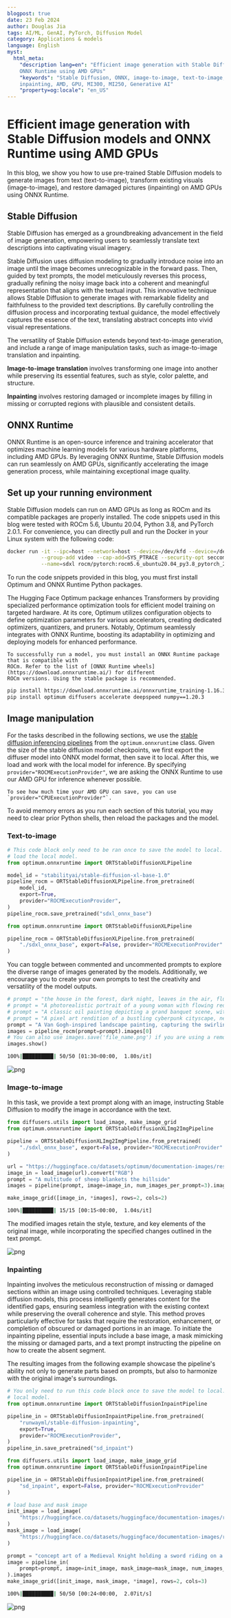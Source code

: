 ```yaml
---
blogpost: true
date: 23 Feb 2024
author: Douglas Jia
tags: AI/ML, GenAI, PyTorch, Diffusion Model
category: Applications & models
language: English
myst:
  html_meta:
    "description lang=en": "Efficient image generation with Stable Diffusion models and
    ONNX Runtime using AMD GPUs"
    "keywords": "Stable Diffusion, ONNX, image-to-image, text-to-image,
    inpainting, AMD, GPU, MI300, MI250, Generative AI"
    "property=og:locale": "en_US"
---
```


# Efficient image generation with Stable Diffusion models and ONNX Runtime using AMD GPUs

In this blog, we show you how to use pre-trained Stable Diffusion models to generate images from text
(text-to-image), transform existing visuals (image-to-image), and restore damaged pictures
(inpainting) on AMD GPUs using ONNX Runtime.

## Stable Diffusion

Stable Diffusion has emerged as a groundbreaking advancement in the field of image generation,
empowering users to seamlessly translate text descriptions into captivating visual imagery.

Stable Diffusion uses diffusion modeling to gradually introduce noise into an image until the image
becomes unrecognizable in the forward pass. Then, guided by text prompts, the model meticulously
reverses this process, gradually refining the noisy image back into a coherent and meaningful
representation that aligns with the textual input. This innovative technique allows Stable Diffusion to
generate images with remarkable fidelity and faithfulness to the provided text descriptions. By carefully
controlling the diffusion process and incorporating textual guidance, the model effectively captures the
essence of the text, translating abstract concepts into vivid visual representations.

The versatility of Stable Diffusion extends beyond text-to-image generation, and include a range of
image manipulation tasks, such as image-to-image translation and inpainting.

**Image-to-image translation** involves transforming one image into another while preserving its
essential features, such as style, color palette, and structure.

**Inpainting** involves restoring damaged or incomplete images by filling in missing or corrupted
regions with plausible and consistent details.

## ONNX Runtime

ONNX Runtime is an open-source inference and training accelerator that optimizes machine learning
models for various hardware platforms, including AMD GPUs. By leveraging ONNX Runtime, Stable
Diffusion models can run seamlessly on AMD GPUs, significantly accelerating the image generation
process, while maintaining exceptional image quality.

## Set up your running environment

Stable Diffusion models can run on AMD GPUs as long as ROCm and its compatible packages are
properly installed. The code snippets used in this blog were tested with ROCm 5.6, Ubuntu 20.04,
Python 3.8, and PyTorch 2.0.1. For convenience, you can directly pull and run the Docker in your Linux system with the following code:

```sh
docker run -it --ipc=host --network=host --device=/dev/kfd --device=/dev/dri \
           --group-add video --cap-add=SYS_PTRACE --security-opt seccomp=unconfined \
           --name=sdxl rocm/pytorch:rocm5.6_ubuntu20.04_py3.8_pytorch_2.0.1 /bin/bash
```

To run the code snippets provided in this blog, you must first install Optimum and ONNX Runtime
Python packages.

The Hugging Face Optimum package enhances Transformers by providing
specialized performance optimization tools for efficient model training on targeted hardware. At its
core, Optimum utilizes configuration objects to define optimization parameters for various
accelerators, creating dedicated optimizers, quantizers, and pruners. Notably, Optimum seamlessly
integrates with ONNX Runtime, boosting its adaptability in optimizing and deploying models for
enhanced performance.

```{NOTE}
To successfully run a model, you must install an ONNX Runtime package that is compatible with
ROCm. Refer to the list of [ONNX Runtime wheels](https://download.onnxruntime.ai/) for different
ROCm versions. Using the stable package is recommended.
```

```sh
pip install https://download.onnxruntime.ai/onnxruntime_training-1.16.3%2Brocm56-cp38-cp38-manylinux_2_17_x86_64.manylinux2014_x86_64.whl
pip install optimum diffusers accelerate deepspeed numpy==1.20.3
```

## Image manipulation

For the tasks described in the following sections, we use the
[stable diffusion inferencing pipelines](https://huggingface.co/docs/optimum/main/en/onnxruntime/package_reference/modeling_ort#stable-diffusion) from the `optimum.onnxruntime` class. Given the
size of the stable diffusion model checkpoints, we first export the diffuser model into ONNX model
format, then save it to local. After this, we load and work with the local model for inference. By specifying `provider="ROCMExecutionProvider"`, we are asking the ONNX Runtime to use our AMD
GPU for inference whenever possible.

```{tip}
To see how much time your AMD GPU can save, you can use `provider="CPUExecutionProvider"`.
```

To avoid memory errors as you run each section of this tutorial, you may need to clear prior Python
shells, then reload the packages and the model.

### Text-to-image

```python
# This code block only need to be ran once to save the model to local. After this, you only need to
# load the local model.
from optimum.onnxruntime import ORTStableDiffusionXLPipeline

model_id = "stabilityai/stable-diffusion-xl-base-1.0"
pipeline_rocm = ORTStableDiffusionXLPipeline.from_pretrained(
    model_id,
    export=True,
    provider="ROCMExecutionProvider",
)
pipeline_rocm.save_pretrained("sdxl_onnx_base")
```

```python
from optimum.onnxruntime import ORTStableDiffusionXLPipeline

pipeline_rocm = ORTStableDiffusionXLPipeline.from_pretrained(
    "./sdxl_onnx_base", export=False, provider="ROCMExecutionProvider"
)
```

You can toggle between commented and uncommented prompts to explore the diverse range of
images generated by the models. Additionally, we encourage you to create your own prompts to test
the creativity and versatility of the model outputs.

```python
# prompt = "the house in the forest, dark night, leaves in the air, fluorescent mushrooms, clear focus, very coherent, very detailed, contrast, vibrant, digital painting"
# prompt = "A photorealistic portrait of a young woman with flowing red hair and piercing green eyes, smiling warmly against a backdrop of lush greenery."
# prompt = "A classic oil painting depicting a grand banquet scene, with nobles and ladies adorned in exquisite attire feasting under a chandelier's soft glow."
# prompt = "A pixel art rendition of a bustling cyberpunk cityscape, neon lights illuminating skyscrapers and holographic advertisements casting a vibrant glow."
prompt = "A Van Gogh-inspired landscape painting, capturing the swirling brushstrokes and vibrant colors characteristic of the artist's style."
images = pipeline_rocm(prompt=prompt).images[0]
# You can also use images.save('file_name.png') if you are using a remote machine and cannot show images inline.
images.show()
```

```sh
100%|██████████| 50/50 [01:30<00:00,  1.80s/it]
```

![png](images/SD_ORT_10_1.png)

### Image-to-image

In this task, we provide a text prompt along with an image, instructing Stable Diffusion to modify the
image in accordance with the text.

```python
from diffusers.utils import load_image, make_image_grid
from optimum.onnxruntime import ORTStableDiffusionXLImg2ImgPipeline

pipeline = ORTStableDiffusionXLImg2ImgPipeline.from_pretrained(
    "./sdxl_onnx_base", export=False, provider="ROCMExecutionProvider"
)
```

```python
url = "https://huggingface.co/datasets/optimum/documentation-images/resolve/main/intel/openvino/sd_xl/castle_friedrich.png"
image_in = load_image(url).convert("RGB")
prompt = "A multitude of sheep blankets the hillside"
images = pipeline(prompt, image=image_in, num_images_per_prompt=3).images

make_image_grid([image_in, *images], rows=2, cols=2)
```

```sh
100%|██████████| 15/15 [00:15<00:00,  1.04s/it]
```

The modified images retain the style, texture, and key elements of the original image, while
incorporating the specified changes outlined in the text prompt.

![png](images/SD_ORT_13_1.png)

### Inpainting

Inpainting involves the meticulous reconstruction of missing or damaged sections within an image
using controlled techniques. Leveraging stable diffusion models, this process intelligently generates content for the identified gaps, ensuring seamless integration with the existing context while
preserving the overall coherence and style. This method proves particularly effective for tasks that
require the restoration, enhancement, or completion of obscured or damaged portions in an image. To
initiate the inpainting pipeline, essential inputs include a base image, a mask mimicking the missing or
damaged parts, and a text prompt instructing the pipeline on how to create the absent segment.

The resulting images from the following example showcase the pipeline's ability not only to generate
parts based on prompts, but also to harmonize with the original image's surroundings.

```python
# You only need to run this code block once to save the model to local. After this, you can load the
# local model.
from optimum.onnxruntime import ORTStableDiffusionInpaintPipeline

pipeline_in = ORTStableDiffusionInpaintPipeline.from_pretrained(
    "runwayml/stable-diffusion-inpainting",
    export=True,
    provider="ROCMExecutionProvider",
)
pipeline_in.save_pretrained("sd_inpaint")
```

```python
from diffusers.utils import load_image, make_image_grid
from optimum.onnxruntime import ORTStableDiffusionInpaintPipeline

pipeline_in = ORTStableDiffusionInpaintPipeline.from_pretrained(
    "sd_inpaint", export=False, provider="ROCMExecutionProvider"
)
```

```python
# load base and mask image
init_image = load_image(
    "https://huggingface.co/datasets/huggingface/documentation-images/resolve/main/diffusers/inpaint.png"
)
mask_image = load_image(
    "https://huggingface.co/datasets/huggingface/documentation-images/resolve/main/diffusers/inpaint_mask.png"
)

prompt = "concept art of a Medieval Knight holding a sword riding on a horse on a huge stone, highly detailed, 8k"
image = pipeline_in(
    prompt=prompt, image=init_image, mask_image=mask_image, num_images_per_prompt=4
).images
make_image_grid([init_image, mask_image, *image], rows=2, cols=3)
```

```sh
100%|██████████| 50/50 [00:24<00:00,  2.07it/s]
```

![png](images/SD_ORT_17_1.png)
